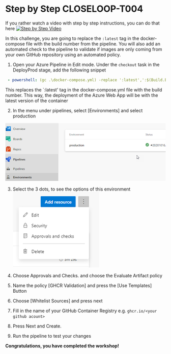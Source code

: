 # Step by Step CLOSELOOP-T004

If you rather watch a video with step by step instructions, you can do that here
[![Step by Step Video](https://img.youtube.com/vi/4CPX2A3DR9I/0.jpg)](https://www.youtube.com/watch?v=4CPX2A3DR9I)


In this challenge, you are going to replace the `:latest` tag in the docker-compose file with the build number from the pipeline. You will also add an automated check to the pipeline to validate if images are only coming from your own GitHub repository using an automated policy. 

1. Open your Azure Pipeline in Edit mode. Under the `checkout` task in the DeployProd stage, add the following snippet

```YAML
 - powershell: (gc .\docker-compose.yml) -replace ':latest',':$(Build.BuildNumber)' | set-content .\docker-compose.yml
```
This replaces the `:latest' tag in the docker-compose.yml file with the build number. This way, the deployment of the Azure Web App will be with the latest version of the container

2. In the menu under pipelines, select [Environments] and select production

![](https://raw.githubusercontent.com/CloudLabsAI-Azure/AIW-DevOps/main/Assets/2020-10-16-15-30-29.png)

3. Select the 3 dots, to see the options of this environment
![](https://raw.githubusercontent.com/CloudLabsAI-Azure/AIW-DevOps/main/Assets/2020-10-16-15-31-56.png)

4. Choose Approvals and Checks. and choose the Evaluate Artifact policy

5. Name the policy [GHCR Validation] and press the [Use Templates] Button

6. Choose [Whitelist Sources] and press next

7. Fill in the name of your GitHub Container Registry  e.g. `ghcr.io/<your github acount>`

8. Press Next and Create. 

9. Run the pipeline to test your changes


**Congratulations, you have completed the workshop!**


